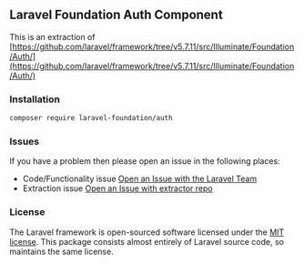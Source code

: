 ## Laravel Foundation Auth Component

This is an extraction of [https://github.com/laravel/framework/tree/v5.7.11/src/Illuminate/Foundation/Auth/](https://github.com/laravel/framework/tree/v5.7.11/src/Illuminate/Foundation/Auth/)

### Installation

```bash
composer require laravel-foundation/auth
```


### Issues

If you have a problem then please open an issue in the following places:

* Code/Functionality issue [Open an Issue with the Laravel Team](https://github.com/laravel/framework/issues/new/choose)
* Extraction issue [Open an Issue with extractor repo](https://github.com/laravel-foundation/readme/issues/new)


### License

The Laravel framework is open-sourced software licensed under the [MIT license](http://opensource.org/licenses/MIT). This package consists almost entirely of Laravel source code, so maintains the same license.
